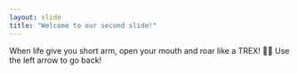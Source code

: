 ```yaml
---
layout: slide
title: "Welcome to our second slide!"
---
```

When life give you short arm, open your mouth and roar like a TREX! 🐱‍🐉
Use the left arrow to go back!
